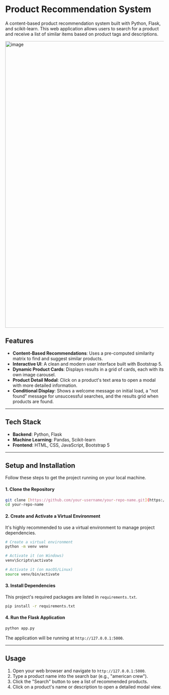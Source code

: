 # Product Recommendation System

A content-based product recommendation system built with Python, Flask, and scikit-learn. This web application allows users to search for a product and receive a list of similar items based on product tags and descriptions.

<img width="1919" height="908" alt="image" src="https://github.com/user-attachments/assets/9619d39e-be0e-4bbe-b73b-1e65cffb9cdf" />


## Features

-   **Content-Based Recommendations**: Uses a pre-computed similarity matrix to find and suggest similar products.
-   **Interactive UI**: A clean and modern user interface built with Bootstrap 5.
-   **Dynamic Product Cards**: Displays results in a grid of cards, each with its own image carousel.
-   **Product Detail Modal**: Click on a product's text area to open a modal with more detailed information.
-   **Conditional Display**: Shows a welcome message on initial load, a "not found" message for unsuccessful searches, and the results grid when products are found.

---

## Tech Stack

-   **Backend**: Python, Flask
-   **Machine Learning**: Pandas, Scikit-learn
-   **Frontend**: HTML, CSS, JavaScript, Bootstrap 5

---

## Setup and Installation

Follow these steps to get the project running on your local machine.

#### 1. Clone the Repository
```bash
git clone [https://github.com/your-username/your-repo-name.git](https://github.com/your-username/your-repo-name.git)
cd your-repo-name
```

#### 2. Create and Activate a Virtual Environment
It's highly recommended to use a virtual environment to manage project dependencies.
```bash
# Create a virtual environment
python -m venv venv

# Activate it (on Windows)
venv\Scripts\activate

# Activate it (on macOS/Linux)
source venv/bin/activate
```

#### 3. Install Dependencies
This project's required packages are listed in `requirements.txt`.
```bash
pip install -r requirements.txt
```

#### 4. Run the Flask Application
```bash
python app.py
```
The application will be running at `http://127.0.0.1:5000`.

---

## Usage

1.  Open your web browser and navigate to `http://127.0.0.1:5000`.
2.  Type a product name into the search bar (e.g., "american crew").
3.  Click the "Search" button to see a list of recommended products.
4.  Click on a product's name or description to open a detailed modal view.
